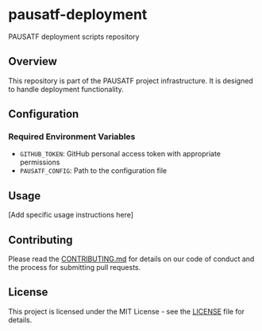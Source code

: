 # pausatf-deployment

PAUSATF deployment scripts repository

## Overview

This repository is part of the PAUSATF project infrastructure. It is designed to handle deployment functionality.

## Configuration

### Required Environment Variables

- `GITHUB_TOKEN`: GitHub personal access token with appropriate permissions
- `PAUSATF_CONFIG`: Path to the configuration file

## Usage

[Add specific usage instructions here]

## Contributing

Please read the [CONTRIBUTING.md](CONTRIBUTING.md) for details on our code of conduct and the process for submitting pull requests.

## License

This project is licensed under the MIT License - see the [LICENSE](LICENSE) file for details.
